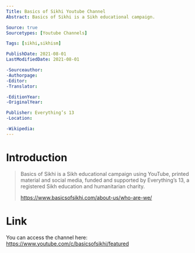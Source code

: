 ```yaml
---
Title: Basics of Sikhi Youtube Channel
Abstract: Basics of Sikhi is a Sikh educational campaign.

Source: true
Sourcetypes: [Youtube Channels]

Tags: [sikhi,sikhism]

PublishDate: 2021-08-01
LastModifiedDate: 2021-08-01

-Sourceauthor: 
-Authorpage:
-Editor:
-Translator:

-EditionYear:
-OriginalYear:

Publisher: Everything’s 13
-Location:

-Wikipedia:
---
```

# Introduction
>Basics of Sikhi is a Sikh educational campaign using YouTube, printed material and social media, funded and supported by Everything’s 13, a registered Sikh education and humanitarian charity.
>
>https://www.basicsofsikhi.com/about-us/who-are-we/

# Link
You can access the channel here: https://www.youtube.com/c/basicsofsikhi/featured